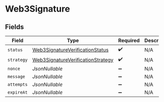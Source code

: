 # Web3Signature


## Fields

| Field                                                                                             | Type                                                                                              | Required                                                                                          | Description                                                                                       |
| ------------------------------------------------------------------------------------------------- | ------------------------------------------------------------------------------------------------- | ------------------------------------------------------------------------------------------------- | ------------------------------------------------------------------------------------------------- |
| `status`                                                                                          | [Web3SignatureVerificationStatus](../../models/components/Web3SignatureVerificationStatus.md)     | :heavy_check_mark:                                                                                | N/A                                                                                               |
| `strategy`                                                                                        | [Web3SignatureVerificationStrategy](../../models/components/Web3SignatureVerificationStrategy.md) | :heavy_check_mark:                                                                                | N/A                                                                                               |
| `nonce`                                                                                           | *JsonNullable<String>*                                                                            | :heavy_minus_sign:                                                                                | N/A                                                                                               |
| `message`                                                                                         | *JsonNullable<String>*                                                                            | :heavy_minus_sign:                                                                                | N/A                                                                                               |
| `attempts`                                                                                        | *JsonNullable<Long>*                                                                              | :heavy_minus_sign:                                                                                | N/A                                                                                               |
| `expireAt`                                                                                        | *JsonNullable<Long>*                                                                              | :heavy_minus_sign:                                                                                | N/A                                                                                               |